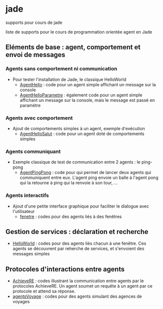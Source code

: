 # jade
supports pour cours de jade

liste de supports pour le cours de programmation orientée agent en Jade
## Eléments de base : agent, comportement et envoi de messages
### Agents sans comportement ni communication
- Pour tester l'installation de Jade, le classique HelloWorld
    - [AgentHello](https://github.com/EmmanuelADAM/jade/blob/master/helloworldSolo/AgentHello.java) : code pour un agent simple affichant un message sur la console
    - [AgentHelloParametre](https://github.com/EmmanuelADAM/jade/blob/master/helloworldSolo/AgentHelloParametre.java) : également code pour un agent simple affichant un message sur la console, mais le message est passé en paramètre
### Agents avec comportement
- Ajout de comportements simples à un agent, exemple d'exécution
    - [AgentHelloSalut](https://github.com/EmmanuelADAM/jade/blob/master/testComp01/AgentHelloSalut.java) : code pour un agent doté de comportements simples
### Agents communiquant
- Exemple classique de test de communication entre 2 agents : le ping-pong
    - [AgentPingPong](https://github.com/EmmanuelADAM/jade/blob/master/pingPong/AgentPingPong.java) : code pour qui permet de lancer deux agents qui communiquent entre eux. L'agent ping envoie un balle à l'agent pong qui la retourne à ping qui la renvoie à son tour, ...
### Agents interactifs
- Ajout d'une petite interface graphique pour faciliter le dialogue avec l'utilisateur
    - [fenetre](https://github.com/EmmanuelADAM/jade/tree/master/fenetre) : codes pour des agents liés à des fenêtres
## Gestion de services : déclaration et recherche
- [HelloWorld](https://github.com/EmmanuelADAM/jade/tree/master/HelloWorld) : codes pour des agents liés chacun à une fenêtre. Ces agents se découvrent par reherche de services, et s'envoient des messages simples

## Protocoles d'interactions entre agents
- [AchieveRE](https://github.com/EmmanuelADAM/jade/tree/master/protocoles) : codes illustrant la communication entre agents par le protocoles AchieveRE. Un agent soumet un requête à un agent par ce protocole et attend sa réponse.
- [agentsVoyage](https://github.com/EmmanuelADAM/jade/tree/master/agentsVoyage) : codes pour des agents simulant des agences de voyages
